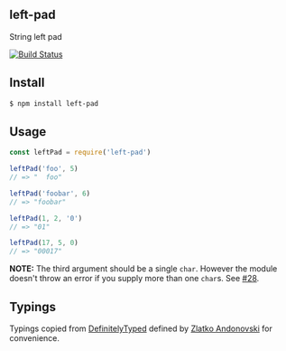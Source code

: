 ## left-pad

String left pad

[![Build Status][travis-image]][travis-url]

## Install

```bash
$ npm install left-pad
```

## Usage

```js
const leftPad = require('left-pad')

leftPad('foo', 5)
// => "  foo"

leftPad('foobar', 6)
// => "foobar"

leftPad(1, 2, '0')
// => "01"

leftPad(17, 5, 0)
// => "00017"
```

**NOTE:** The third argument should be a single `char`. However the module doesn't throw an error if you supply more than one `char`s. See [#28](https://github.com/stevemao/left-pad/pull/28).

[travis-image]: https://travis-ci.org/stevemao/left-pad.svg?branch=master
[travis-url]: https://travis-ci.org/stevemao/left-pad

## Typings

Typings copied from [DefinitelyTyped](https://github.com/DefinitelyTyped) defined by [Zlatko Andonovski](https://github.com/Goldsmith42) for convenience.
